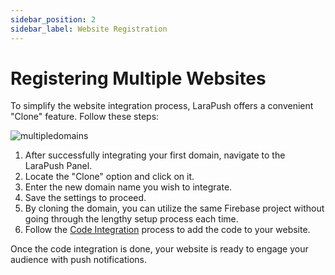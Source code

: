 ```yaml
---
sidebar_position: 2
sidebar_label: Website Registration
---
```


# Registering Multiple Websites

To simplify the website integration process, LaraPush offers a convenient "Clone" feature. Follow these steps:

![multipledomains](/img/multipledomains.png)

1. After successfully integrating your first domain, navigate to the LaraPush Panel.
2. Locate the "Clone" option and click on it.
3. Enter the new domain name you wish to integrate.
4. Save the settings to proceed.
5. By cloning the domain, you can utilize the same Firebase project without going through the lengthy setup process each time.
6. Follow the [Code Integration](code-integration.md) process to add the code to your website.

Once the code integration is done, your website is ready to engage your audience with push notifications.


